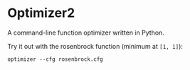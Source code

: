 # Optimizer2

A command-line function optimizer written in Python.

Try it out with the rosenbrock function (minimum at `[1, 1]`):

~~~
optimizer --cfg rosenbrock.cfg
~~~
